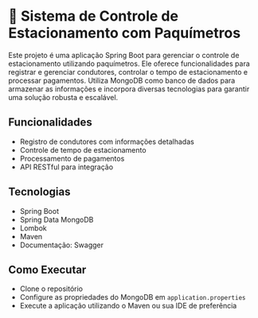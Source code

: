 # 🚗 Sistema de Controle de Estacionamento com Paquímetros

Este projeto é uma aplicação Spring Boot para gerenciar o controle de estacionamento utilizando paquímetros. Ele oferece funcionalidades para registrar e gerenciar condutores, controlar o tempo de estacionamento e processar pagamentos. Utiliza MongoDB como banco de dados para armazenar as informações e incorpora diversas tecnologias para garantir uma solução robusta e escalável.

## Funcionalidades

-   Registro de condutores com informações detalhadas
-   Controle de tempo de estacionamento
-   Processamento de pagamentos
-   API RESTful para integração

## Tecnologias

-   Spring Boot
-   Spring Data MongoDB
-   Lombok
-   Maven
- Documentação: Swagger

## Como Executar
-   Clone o repositório
-   Configure as propriedades do MongoDB em `application.properties`
-   Execute a aplicação utilizando o Maven ou sua IDE de preferência
